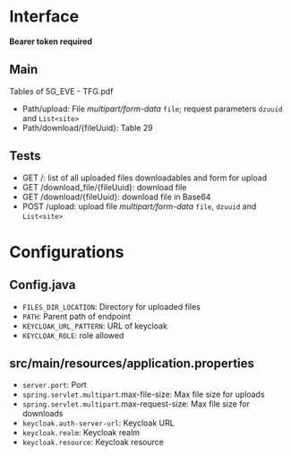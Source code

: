 # Interface
**Bearer token required**
## Main
Tables of 5G_EVE - TFG.pdf
- Path/upload: File *multipart/form-data* `file`; request parameters `dzuuid` and `List<site>`
- Path/download/{fileUuid}: Table 29

## Tests
- GET /: list of all uploaded files downloadables and form for upload
- GET /download_file/{fileUuid}: download file
- GET /download/{fileUuid}: download file in Base64
- POST /upload: upload file *multipart/form-data* `file`, `dzuuid` and `List<site>`


# Configurations
## Config.java
- `FILES_DIR_LOCATION`: Directory for uploaded files
- `PATH`: Parent path of endpoint
- `KEYCLOAK_URL_PATTERN`: URL of keycloak
- `KEYCLOAK_ROLE`: role allowed

## src/main/resources/application.properties
- `server.port`: Port
- `spring.servlet.multipart`.max-file-size: Max file size for uploads
- `spring.servlet.multipart`.max-request-size: Max file size for downloads
- `keycloak.auth-server-url`: Keycloak URL
- `keycloak.realm`: Keycloak realm
- `keycloak.resource`: Keycloak resource